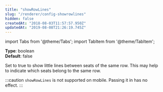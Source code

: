 ```yaml
---
title: "showRowLines"
slug: "/renderer/config-showrowlines"
hidden: false
createdAt: "2018-08-03T11:57:57.950Z"
updatedAt: "2019-08-08T21:26:19.745Z"
---
```


import Tabs from '@theme/Tabs';
import TabItem from '@theme/TabItem';

**Type**: boolean  
**Default**: false  

Set to true to show little lines between seats of the same row. This may help to indicate which seats belong to the same row.

:::caution 
`showRowLines` is not supported on mobile. Passing it in has no effect.
:::

